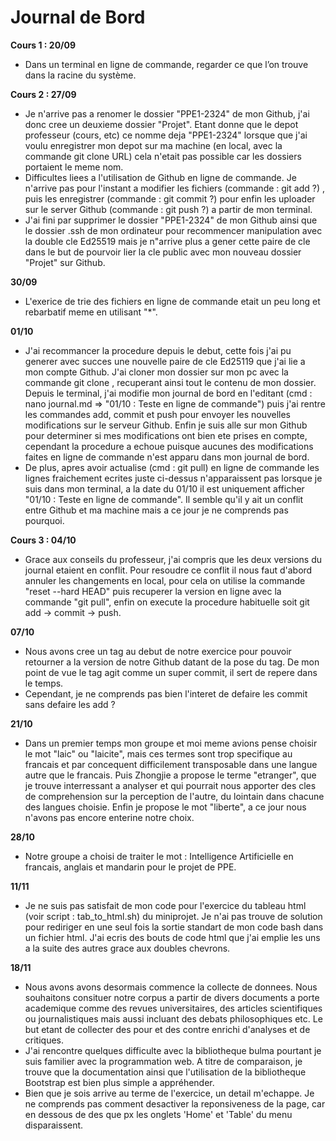 # Journal de Bord

**Cours 1 : 20/09**
* Dans un terminal en ligne de commande, regarder ce que l’on trouve dans la racine du système.

**Cours 2 : 27/09** 
* Je n'arrive pas a renomer le dossier "PPE1-2324" de mon Github, j'ai donc cree 
un deuxieme dossier "Projet". Etant donne que le depot professeur (cours, etc) ce nomme deja 
"PPE1-2324" lorsque que j'ai voulu enregistrer mon depot sur ma machine (en local, avec la 
commande git clone URL) cela n'etait pas possible car les dossiers portaient le meme nom. 
* Difficultes liees a l'utilisation de Github en ligne de commande. Je n'arrive pas pour l'instant a modifier les fichiers (commande : git add ?) , puis les enregistrer (commande : git commit ?) pour enfin les uploader sur le server Github (commande : git push ?) a partir de mon terminal. 
* J'ai fini par supprimer le dossier "PPE1-2324" de mon Github ainsi que le dossier .ssh de mon ordinateur pour recommencer manipulation avec la double cle Ed25519 mais je n"arrive plus a gener cette paire de cle dans le but de pourvoir lier la cle public avec mon nouveau dossier "Projet" sur Github.

**30/09** 
* L'exerice de trie des fichiers en ligne de commande etait un peu long et rebarbatif 
meme en utilisant "*".

**01/10** 
* J'ai recommancer la procedure depuis le debut, cette fois j'ai pu generer avec succes une 
nouvelle paire de cle Ed25119 que j'ai lie a mon compte Github. J'ai cloner mon dossier sur mon pc avec la commande git clone <URL SSH>, recuperant ainsi tout le contenu de mon dossier. Depuis le terminal, j'ai modifie mon journal de bord en l'editant (cmd : nano journal.md => "01/10 : Teste en ligne de commande") puis j'ai rentre les commandes add, commit et push pour envoyer les nouvelles modifications sur le serveur Github. Enfin je suis alle sur mon Github pour determiner si mes modifications ont bien ete prises en compte, cependant la procedure a echoue puisque 
aucunes des modifications faites en ligne de commande n'est apparu dans mon journal de bord. 
* De plus, apres avoir actualise (cmd : git pull) en ligne de commande les lignes fraichement ecrites juste ci-dessus n'apparaissent pas lorsque je suis dans mon terminal, a la date du 01/10 il est uniquement afficher "01/10 : Teste en ligne de commande". Il semble qu'il y ait un conflit entre Github et ma machine mais a ce jour je ne comprends pas pourquoi.

**Cours 3 : 04/10** 
* Grace aux conseils du professeur, j'ai compris que les deux versions du journal  etaient en conflit. Pour resoudre ce conflit il nous faut d'abord annuler les changements en 
local, pour cela on utilise la commande "reset --hard HEAD" puis recuperer la version en ligne avec la commande "git pull", enfin on execute la procedure habituelle soit git add -> commit -> push.

**07/10** 
* Nous avons cree un tag au debut de notre exercice pour pouvoir retourner a la version de notre Github datant de la pose du tag. De mon point de vue le tag agit comme un super commit, il sert de repere dans le temps. 
* Cependant, je ne comprends pas bien l'interet de defaire les commit sans defaire les add ?

**21/10** 
* Dans un premier temps mon groupe et moi meme avions pense choisir le mot "laic" ou 
"laicite", mais ces termes sont trop specifique au francais et par concequent difficilement 
transposable dans une langue autre que le francais. Puis Zhongjie a propose le terme "etranger", que je trouve interressant a analyser et qui pourrait nous apporter des cles de comprehension sur la perception de l'autre, du lointain dans chacune des langues choisie. Enfin je propose le mot "liberte", a ce jour nous n'avons pas encore enterine notre choix.

**28/10** 
* Notre groupe a choisi de traiter le mot : Intelligence Artificielle en francais, anglais et mandarin pour le projet de PPE.

**11/11** 
* Je ne suis pas satisfait de mon code pour l'exercice du tableau html (voir script : tab_to_html.sh) du miniprojet. Je n'ai pas trouve de solution pour rediriger en une seul fois la sortie standart de mon code bash dans un fichier html. J'ai ecris des bouts de code html que j'ai emplie les uns a la suite des autres grace aux doubles chevrons.

**18/11**
* Nous avons avons desormais commence la collecte de donnees. Nous souhaitons consituer notre corpus a partir de divers documents a porte academique comme des revues universitaires, des articles scientifiques ou journalistiques mais aussi incluant des debats philosophiques etc. Le but etant de collecter des pour et des contre enrichi d'analyses et de critiques.
* J'ai rencontre quelques difficulte avec la bibliotheque bulma pourtant je suis familier avec la programmation web. A titre de comparaison, je trouve que la documentation ainsi que l'utilisation de la bibliotheque Bootstrap est bien plus simple a appréhender.
* Bien que je sois arrive au terme de l'exercice, un detail m'echappe. Je ne comprends pas comment desactiver la reponsiveness de la page, car en dessous de des que px les onglets 'Home' et 'Table' du menu disparaissent.